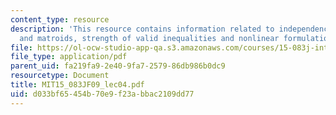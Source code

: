 ```yaml
---
content_type: resource
description: 'This resource contains information related to independence set systems
  and matroids, strength of valid inequalities and nonlinear formulations. '
file: https://ol-ocw-studio-app-qa.s3.amazonaws.com/courses/15-083j-integer-programming-and-combinatorial-optimization-fall-2009/d033bf65454b70e9f23abbac2109dd77_MIT15_083JF09_lec04.pdf
file_type: application/pdf
parent_uid: fa219fa9-2e40-9fa7-2579-86db986b0dc9
resourcetype: Document
title: MIT15_083JF09_lec04.pdf
uid: d033bf65-454b-70e9-f23a-bbac2109dd77
---
```

